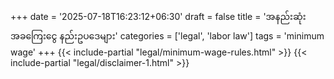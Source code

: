 +++
date = '2025-07-18T16:23:12+06:30'
draft = false
title = 'အနည်းဆုံးအခကြေးငွေ နည်းဥပဒေများ'
categories = ['legal', 'labor law']
tags = 'minimum wage'
+++
{{< include-partial "legal/minimum-wage-rules.html" >}}
{{< include-partial "legal/disclaimer-1.html" >}}